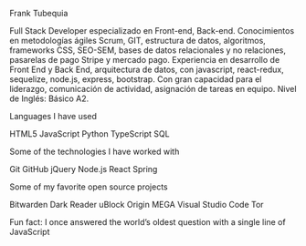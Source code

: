 
Frank Tubequia


Full Stack Developer especializado en Front-end, Back-end. Conocimientos en metodologías ágiles Scrum, GIT, estructura de datos, algoritmos, frameworks CSS, SEO-SEM, bases de datos relacionales y no relaciones, pasarelas de pago Stripe y mercado pago. Experiencia en desarrollo de Front End y Back End, arquitectura de datos, con javascript, react-redux, sequelize, node.js, express, bootstrap. Con gran capacidad para el liderazgo, comunicación de actividad, asignación de tareas en equipo.  Nivel de Inglés: Básico A2.

Languages I have used

HTML5 JavaScript Python TypeScript SQL 

Some of the technologies I have worked with

Git GitHub  jQuery  Node.js React  Spring 

Some of my favorite open source projects

Bitwarden Dark Reader uBlock Origin MEGA Visual Studio Code Tor

Fun fact: I once answered the world’s oldest question with a single line of JavaScript

